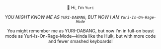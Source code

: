 <p align="center">
👋 Hi, I’m <code>Yuri</code> </p> <!---[![trophy](https://github-profile-trophy.vercel.app/?username=Yuri-Is-On-Rage-Mode&title=Stars,Followers,Commits,Repositories,MultipleLang,PullRequest&theme=onedark)](https://github.com/ryo-ma/github-profile-trophy) ![Your GitHub Stats](https://github-readme-stats.vercel.app/api?username=Yuri-Is-On-Rage-Mode&show_icons=true&hide_title=true)---> <p align="center"> <em>YOU MIGHT KNOW ME AS <code>YURI-DABANG</code>, BUT NOW I AM <code>Yuri-Is-On-Rage-Mode</code></em> </p> <p align="center"> You might remember me as YURI-DABANG, but now I’m in full-on beast mode as Yuri-Is-On-Rage-Mode—kinda like the Hulk, but with more code and fewer smashed keyboards! </p> <!---<p align="center"> <img width="1000" src="assets/github-snake.svg" alt="snake"/> </p>---> <!--- Yuri-Is-On-Rage-Mode/Yuri-Is-On-Rage-Mode is a ✨ special ✨ repository because its `README.md` (this file) appears on your GitHub profile. You can click the Preview link to take a look at your changes. --->

